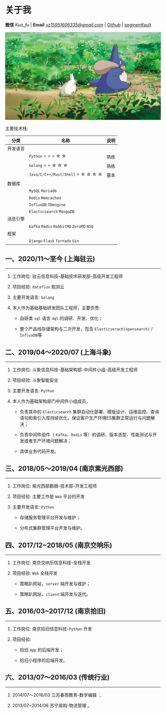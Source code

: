 # 关于我 

 **微信** *Kua_fu* | **Email** *yz15951606335@gmail.com* | [Github](https://github.com/Kua-Fu/) |  [segmentfault](https://segmentfault.com/u/yiquguanglingsan) 

![龙猫](./images/readme/readme.jpeg)


主要技术栈:

| 分类 | 名称 | 说明 |
|---------|---------|---------|
| 开发语言     |   |  |
|      | `Python`  ⭐ ⭐ ⭐ ☆ ☆   | 熟练 |
|      | `Golang`  ⭐ ⭐ ☆ ☆ ☆    | 熟练 |
|      | `Java/C/C++/Rust/Shell`   ⭐ ☆ ☆ ☆ ☆   | 基本 |
| 数据库     |   |  |
|      | `MySQL` `Mariadb`  |  |
|      | `Redis` `Memcached`  |  |
|     | `InfluxDB` `TDengine`   |  |
|     | `Elasticsearch` `MongoDB`  |  |
| 消息引擎     |   |  |
|      | `Kafka` `Redis` `RabbitMQ` `ZeroMQ` `NSQ`  |  |
| 框架     |   |  |
|      | `Django` `Flask` `Tornado` `Gin`  |  |


## 一、2020/11～至今 (上海驻云)

---

1. 工作岗位: 驻云信息科技-基础技术研发部-高级开发工程师

1. 项目经验: `dataflux` 观测云

1. 主要开发语言: `Golang`

1. 本人作为基础基础研发团队工程师，主要负责:

	* 自研类 `sql` 语言 `dql` 的调研、开发、优化；

	* 整个产品线存储架构与二次开发，包含 `Elasticserach(opensearch)` / `InfluxDB`等


## 二、2019/04～2020/07 (上海斗象)

---

1. 工作岗位: 斗象信息科技-基础架构部-中间件小组-高级开发工程师

1. 项目经验: 斗象智能安全

1. 主要开发语言: `Python`

1. 本人作为基础架构部门中间件小组成员，

	* 负责其中的 `Elasticsearch` 集群自动化部署、模版设计、运维监控、查询语句和索引入库持续优化，保证客户生产环境ES集群正常运行与问题解决；

	* 负责中间件组件（ `Kafka`、`Redis` 等）的调研、版本选型、性能测试与开发或者生产环境问题解决；

	* 具体业务代码开发。


## 三、2018/05～2019/04 (南京紫光西部)

---

1. 工作岗位: 紫光西部数据-技术部-开发工程师

1. 项目经验: 主要工作是 `Web` 平台的开发

1. 主要开发语言: `Python`

	* 存储服务管理平台开发与维护；

	* 分布式集群管理平台开发与维护。


## 四、2017/12~2018/05 (南京交响乐)

---

1. 工作岗位: 南京交响乐信息科技-全栈开发

1. 项目经验: `Web` 全栈开发

	* 策略趴网站，`server` 端开发与维护；

	* 策略趴网站，`client` 端开发与迭代。


## 五、2016/03~2017/12 (南京拾旧)

---

1. 工作岗位: 南京拾旧信息科技-`Python` 开发

1. 项目经验:

	* 拾旧 `App` 的后端开发；

	* 拾旧小程序的后端开发。


## 六、2013/07～2016/03 (传统行业)

---

1. 2014/07～2016/03 江苏春雨教育-数学编辑 ；

1. 2013/07~2014/06 苏宁易购-物流管理 。
